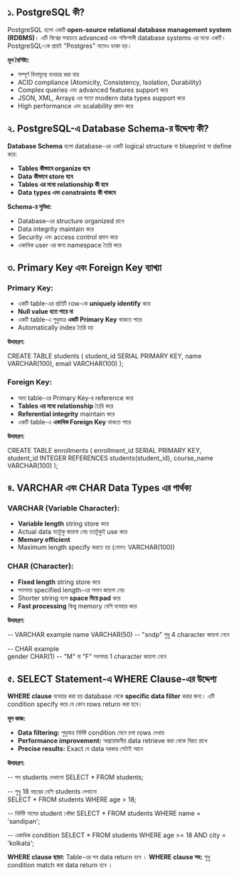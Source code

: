 

## ১. PostgreSQL কী?

PostgreSQL হলো একটি **open-source relational database management system (RDBMS)**। এটি বিশ্বের সবচেয়ে advanced এবং শক্তিশালী database systems এর মধ্যে একটি। PostgreSQL-কে প্রায়ই "Postgres" নামেও ডাকা হয়।

**মূল বৈশিষ্ট্য:**
- সম্পূর্ণ বিনামূল্যে ব্যবহার করা যায়
- ACID compliance (Atomicity, Consistency, Isolation, Durability)
- Complex queries এবং advanced features support করে
- JSON, XML, Arrays এর মতো modern data types support করে
- High performance এবং scalability প্রদান করে

## ২. PostgreSQL-এ Database Schema-র উদ্দেশ্য কী?

**Database Schema** হলো database-এর একটি logical structure বা blueprint যা define করে:

- **Tables কীভাবে organize হবে**
- **Data কীভাবে store হবে**
- **Tables এর মধ্যে relationship কী হবে**
- **Data types এবং constraints কী থাকবে**

**Schema-র সুবিধা:**
- Database-এর structure organized রাখে
- Data integrity maintain করে
- Security এবং access control প্রদান করে
- একাধিক user এর জন্য namespace তৈরি করে

## ৩. Primary Key এবং Foreign Key ব্যাখ্যা

### **Primary Key:**
- একটি table-এর প্রতিটি row-কে **uniquely identify** করে
- **Null value হতে পারে না**
- একটি table-এ শুধুমাত্র **একটি Primary Key** থাকতে পারে
- Automatically index তৈরি হয়

**উদাহরণ:**

CREATE TABLE students (
    student_id SERIAL PRIMARY KEY,
    name VARCHAR(100),
    email VARCHAR(100)
);


### **Foreign Key:**
- অন্য table-এর Primary Key-র reference করে
- **Tables এর মধ্যে relationship** তৈরি করে
- **Referential integrity** maintain করে
- একটি table-এ **একাধিক Foreign Key** থাকতে পারে

**উদাহরণ:**

CREATE TABLE enrollments (
    enrollment_id SERIAL PRIMARY KEY,
    student_id INTEGER REFERENCES students(student_id),
    course_name VARCHAR(100)
);


## ৪. VARCHAR এবং CHAR Data Types এর পার্থক্য

### **VARCHAR (Variable Character):**
- **Variable length** string store করে
- Actual data যতটুকু জায়গা নেয় ততটুকুই use করে
- **Memory efficient**
- Maximum length specify করতে হয় (যেমন: VARCHAR(100))

### **CHAR (Character):**
- **Fixed length** string store করে
- সবসময় specified length-এর সমান জায়গা নেয়
- Shorter string হলে **space দিয়ে pad** করে
- **Fast processing** কিন্তু memory বেশি ব্যবহার করে

**উদাহরণ:**

-- VARCHAR example
name VARCHAR(50)  -- "sndp" শুধু 4 character জায়গা নেবে

-- CHAR example  
gender CHAR(1)    -- "M" বা "F" সবসময় 1 character জায়গা নেবে


## ৫. SELECT Statement-এ WHERE Clause-এর উদ্দেশ্য

**WHERE clause** ব্যবহার করা হয় database থেকে **specific data filter** করার জন্য। এটি condition specify করে যে কোন rows return করা হবে।

**মূল কাজ:**
- **Data filtering:** শুধুমাত্র নির্দিষ্ট condition মেনে চলা rows দেখায়
- **Performance improvement:** অপ্রয়োজনীয় data retrieve করা থেকে বিরত রাখে
- **Precise results:** Exact যে data দরকার সেটাই আনে

**উদাহরণ:**

-- সব students দেখানো
SELECT * FROM students;

-- শুধু 18 বছরের বেশি students দেখানো  
SELECT * FROM students WHERE age > 18;

-- নির্দিষ্ট নামের student খোঁজা
SELECT * FROM students WHERE name = 'sandipan';

-- একাধিক condition
SELECT * FROM students 
WHERE age >= 18 AND city = 'kolkata';


**WHERE clause ছাড়া:** Table-এর সব data return হবে । 
**WHERE clause সহ:** শুধু condition match করা data return হবে । 

 